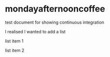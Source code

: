 # mondayafternooncoffee
test document for showing continuous integration

I realised I wanted to add a list

list item 1

list item 2
